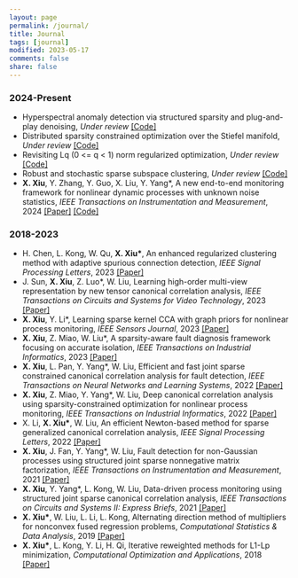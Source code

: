 ```yaml
---
layout: page
permalink: /journal/
title: Journal
tags: [journal]
modified: 2023-05-17 
comments: false
share: false
---
```




### 2024-Present
* Hyperspectral anomaly detection via structured sparsity and plug-and-play denoising, <i>Under review</i> <a href="https://github.com/jjs-jjs" class="textlink" target="_blank">[Code]</a> <br>
* Distributed sparsity constrained optimization over the Stiefel manifold, <i>Under review</i> <a href="https://github.com/wtqu" class="textlink" target="_blank">[Code]</a> <br>
* Revisiting Lq (0 <= q < 1) norm regularized optimization, <i>Under review</i> <a href="https://github.com/ShenglongZhou/PSNP" class="textlink" target="_blank">[Code]</a> <br>
* Robust and stochastic sparse subspace clustering, <i>Under review</i> <a href="https://github.com/zhudafa/S3CH" class="textlink" target="_blank">[Code]</a> <br>
* <b>X. Xiu</b>, Y. Zhang, Y. Guo, X. Liu, Y. Yang*, A new end-to-end monitoring framework for nonlinear dynamic processes with unknown noise statistics, <i>IEEE Transactions on Instrumentation and Measurement</i>, 2024 <a href="https://ieeexplore.ieee.org/document/10252040" class="textlink" target="_blank">[Paper]</a> <a href="https://github.com/xianchaoxiu/IEEE_TIM_DRNN" class="textlink" target="_blank">[Code]</a> <br>


### 2018-2023
* H. Chen, L. Kong, W. Qu, <b>X. Xiu*</b>, An enhanced regularized clustering method with adaptive spurious connection detection, <i>IEEE Signal Processing Letters</i>, 2023 <a href="https://ieeexplore.ieee.org/document/10252040" class="textlink" target="_blank">[Paper]</a> <br>
* J. Sun, <b>X. Xiu</b>, Z. Luo*, W. Liu, Learning high-order multi-view representation by new tensor canonical correlation analysis, <i>IEEE Transactions on Circuits and Systems for Video Technology</i>, 2023 <a href="https://ieeexplore.ieee.org/document/10091146" class="textlink" target="_blank">[Paper]</a> <br>
* <b>X. Xiu</b>, Y. Li*, Learning sparse kernel CCA with graph priors for nonlinear process monitoring, <i>IEEE Sensors Journal</i>, 2023 <a href="https://ieeexplore.ieee.org/document/10050438" class="textlink" target="_blank">[Paper]</a> <br>
* <b>X. Xiu</b>, Z. Miao, W. Liu*, A sparsity-aware fault diagnosis framework focusing on accurate isolation, <i>IEEE Transactions on Industrial Informatics</i>, 2023 <a href="https://ieeexplore.ieee.org/document/9788040" class="textlink" target="_blank">[Paper]</a> <br>
* <b>X. Xiu</b>, L. Pan, Y. Yang*, W. Liu, Efficient and fast joint sparse constrained canonical correlation analysis for fault detection, <i>IEEE Transactions on Neural Networks and Learning Systems</i>, 2022 <a href="https://ieeexplore.ieee.org/document/9887978" class="textlink" target="_blank">[Paper]</a> <br>
* <b>X. Xiu</b>, Z. Miao, Y. Yang*, W. Liu, Deep canonical correlation analysis using sparsity-constrained optimization for nonlinear process monitoring, <i>IEEE Transactions on Industrial Informatics</i>, 2022 <a href="https://ieeexplore.ieee.org/document/9583864" class="textlink" target="_blank">[Paper]</a> <br>
* X. Li, <b>X. Xiu*</b>, W. Liu, An efficient Newton-based method for sparse generalized canonical correlation analysis, <i>IEEE Signal Processing Letters</i>, 2022 <a href="https://ieeexplore.ieee.org/document/9619966" class="textlink" target="_blank">[Paper]</a> <br>
* <b>X. Xiu</b>, J. Fan, Y. Yang*, W. Liu, Fault detection for non-Gaussian processes using structured joint sparse nonnegative matrix factorization, <i>IEEE Transactions on Instrumentation and Measurement</i>, 2021 <a href="https://ieeexplore.ieee.org/document/9381237" class="textlink" target="_blank">[Paper]</a> <br>
* <b>X. Xiu</b>, Y. Yang*, L. Kong, W. Liu, Data-driven process monitoring using structured joint sparse canonical correlation analysis, <i>IEEE Transactions on Circuits and Systems II: Express Briefs</i>, 2021 <a href="https://ieeexplore.ieee.org/document/9068308" class="textlink" target="_blank">[Paper]</a> <br>
* <b>X. Xiu*</b>, W. Liu, L. Li, L. Kong, Alternating direction method of multipliers for nonconvex fused regression problems, <i>Computational Statistics & Data Analysis</i>, 2019 <a href="https://www.sciencedirect.com/science/article/abs/pii/S0167947319300039" class="textlink" target="_blank">[Paper]</a> <br>
* <b>X. Xiu*</b>, L. Kong, Y. Li, H. Qi, Iterative reweighted methods for L1-Lp minimization, <i>Computational Optimization and Applications</i>, 2018 <a href="https://link.springer.com/article/10.1007/s10589-017-9977-7" class="textlink" target="_blank">[Paper]</a> <br>

